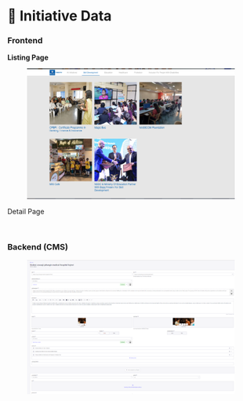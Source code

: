 # 📎 Initiative Data

### **Frontend**

**Listing Page**

<figure><img src="../../../.gitbook/assetsBFL/initiative-listing-list-section.png" alt=""><figcaption></figcaption></figure>

Detail Page

<figure><img src="../../../.gitbook/assetsBFL/initiative-detail-section.png" alt=""><figcaption></figcaption></figure>

### Backend (CMS)

<figure><img src="../../../.gitbook/assetsBFL/initiative-listing-list-section-cms.png" alt=""><figcaption></figcaption></figure>

